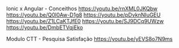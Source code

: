 Ionic x Angular - Conceithos
https://youtu.be/rnXML0JKQbw
https://youtu.be/Q0l0Aw-D1g8
https://youtu.be/pDvknNIuGEU
https://youtu.be/Z1LCaKTJfE0
https://youtu.be/SJ9DCq9UWzw
https://youtu.be/DmbETVqjEko

Modulo CTT - Pesquisa Satisfação
https://youtu.be/yEVS8o7N9ms
